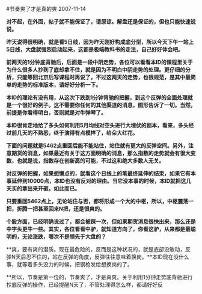#节奏爽了才是真的爽
2007-11-14

**对不起，在外面，帖子就不能保证了，请原谅。解盘还是保证的，但也只能快速说说。**
 
**昨天说得很明确，就是看5日线，因为昨天刚好构成底分型，所以今天下午一站上5日线，大盘就强烈启动起来，这都是极端教科书的走法，自己好好体会吧。**
 
**前两天的1分钟底背驰后，后面是一段中阴走势，各位可以看看本ID的课程里关于为什么很多人抄到了底却拿不住，就是因为不明白中阴走势的处理。更仔细的分析，只能等回北京后写课程时再说了，不过这两天的走势，也很规范，是其中最简单的走势的标准版本，请好好分析一下。**
 
**本ID的理论有没有用，从这次下跌到1分钟背驰的把握，到这个反弹的全面处理就是一个很好的例子。这不需要你任何的其他渠道的消息，图形告诉了一切。当然，前提是你看得明白，否则就是对牛弹琴了。**
 
**本ID很肯定地给了多头如何利用5月均线对空头进行大埋伏的剧本，看来，多头经过前几天的不熟悉，终于演得有点模样了，给朵大红花。**
 
**下面的问题就是5462点重回后能不能站住，站住就有更大的反弹空间。另外，注意期货的消息，如果最近有关于这方面明确的消息，那么指数的走势就会有很大变数，也就是说，指数存在创新高的可能，不过这和绝大多数人无关。**
 
**对反弹的把握，如果想懒点的，就看这个日线上的笔最终延伸的结束，如果它有本事延伸到10000点，本ID也没有反对的理由。当它没本事的时候，本ID就把这几天买的拿出来开砸，如此而已。**
 
**只要重回5462点上，无论站住与否，都将形成一个大的中枢，所以，中枢震荡一把，折腾一把甚至回来N把，还是很爽的。**
 
**个股方面，已经明确说过了，都会被踩一次，但如果期货消息很快出来，那么还是中字头更牛一些。其实，各位看看中驴，就知道方向了，你看这驴，从来都是最聪明的，无论涨跌，哪次不是领先于大盘的？**
 
**爽，要有爽的潜质。现在最危险的，反而是这种状况的，就是底部没敢动，反弹N天后忍不住的，站在反弹的角度，反弹往往意味着换岗。**本ID现在没什么事，就等着多头没力的时候，把钢枪发给想换岗的了。
 
**所以，节奏是第一位的，节奏爽了，才是真爽。关于利用1分钟走势底背驰进行抄底反弹的操作，已经提醒N天了，不管处理得怎么样，都请好好反